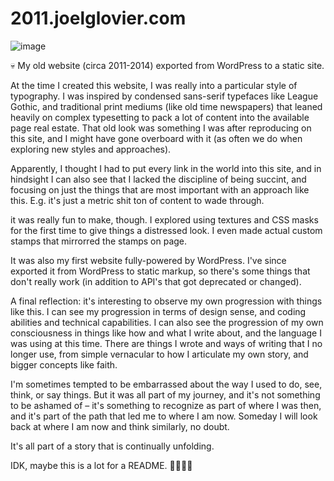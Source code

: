 # 2011.joelglovier.com

![image](https://user-images.githubusercontent.com/1319791/102817620-f7f98100-4384-11eb-9105-e8845764acd6.png)

:skull: My old website (circa 2011-2014) exported from WordPress to a static site.

At the time I created this website, I was really into a particular style of typography. I was inspired by condensed sans-serif typefaces like League Gothic, and traditional print mediums (like old time newspapers) that leaned heavily on complex typesetting to pack a lot of content into the available page real estate. That old look was something I was after reproducing on this site, and I might have gone overboard with it (as often we do when exploring new styles and approaches).

Apparently, I thought I had to put every link in the world into this site, and in hindsight I can also see that I lacked the discipline of being succint, and focusing on just the things that are most important with an approach like this. E.g. it's just a metric shit ton of content to wade through.

it was really fun to make, though. I explored using textures and CSS masks for the first time to give things a distressed look. I even made actual custom stamps that mirrorred the stamps on page.

It was also my first website fully-powered by WordPress. I've since exported it from WordPress to static markup, so there's some things that don't really work (in addition to API's that got deprecated or changed).

A final reflection: it's interesting to observe my own progression with things like this. I can see my progression in terms of design sense, and coding abilities and technical capabilities. I can also see the progression of my own consciousness in things like how and what I write about, and the language I was using at this time. There are things I wrote and ways of writing that I no longer use, from simple vernacular to how I articulate my own story, and bigger concepts like faith.

I'm sometimes tempted to be embarrassed about the way I used to do, see, think, or say things. But it was all part of my journey, and it's not something to be ashamed of – it's something to recognize as part of where I was then, and it's part of the path that led me to where I am now. Someday I will look back at where I am now and think similarly, no doubt. 

It's all part of a story that is continually unfolding.

IDK, maybe this is a lot for a README. :thinking::flushed::sweat_smile::satisfied: